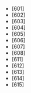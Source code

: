 * [601]
* [602]
* [603]
* [604]
* [605]
* [606]
* [607]
* [608]
* [611]
* [612]
* [613]
* [614]
* [615]
